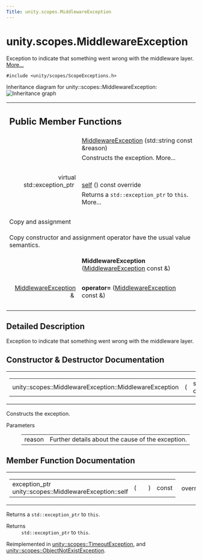 ```yaml
---
Title: unity.scopes.MiddlewareException
---
```


# unity.scopes.MiddlewareException

<p>Exception to indicate that something went wrong with the middleware layer.  
<a href="#details">More...</a></p>
<p><code>#include &lt;unity/scopes/ScopeExceptions.h&gt;</code></p>
Inheritance diagram for unity::scopes::MiddlewareException:
<img src="../../../../media/classunity_1_1scopes_1_1_middleware_exception__inherit__graph.png" border="0" alt="Inheritance graph"/>


<table class="memberdecls">
<tr class="heading"><td colspan="2"><h2 class="groupheader">
Public Member Functions</h2></td></tr>
<tr class="memitem:af6250d2e529d103d30d3ebf06689c146"><td class="memItemLeft" align="right" valign="top">&#160;</td><td class="memItemRight" valign="bottom"><a class="el" href="#af6250d2e529d103d30d3ebf06689c146">MiddlewareException</a> (std::string const &amp;reason)</td></tr>
<tr class="memdesc:af6250d2e529d103d30d3ebf06689c146"><td class="mdescLeft">&#160;</td><td class="mdescRight">Constructs the exception.  More...<br /></td></tr>
<tr class="separator:af6250d2e529d103d30d3ebf06689c146"><td class="memSeparator" colspan="2">&#160;</td></tr>
<tr class="memitem:a5317c0215a98eb896d1d706450d2919e"><td class="memItemLeft" align="right" valign="top">virtual std::exception_ptr&#160;</td><td class="memItemRight" valign="bottom"><a class="el" href="#a5317c0215a98eb896d1d706450d2919e">self</a> () const override</td></tr>
<tr class="memdesc:a5317c0215a98eb896d1d706450d2919e"><td class="mdescLeft">&#160;</td><td class="mdescRight">Returns a <code>std::exception_ptr</code> to <code>this</code>.  More...<br /></td></tr>
<tr class="separator:a5317c0215a98eb896d1d706450d2919e"><td class="memSeparator" colspan="2">&#160;</td></tr>
<tr><td colspan="2">Copy and assignment</td></tr>
<tr><td colspan="2"><p>Copy constructor and assignment operator have the usual value semantics. </p>
</td></tr>
<tr class="memitem:a9c78308b3ff5b4e814ce13be2a693644"><td class="memItemLeft" align="right" valign="top">
&#160;</td><td class="memItemRight" valign="bottom"><b>MiddlewareException</b> (<a class="el" href="index.html">MiddlewareException</a> const &amp;)</td></tr>
<tr class="separator:a9c78308b3ff5b4e814ce13be2a693644"><td class="memSeparator" colspan="2">&#160;</td></tr>
<tr class="memitem:a9d8dd9a32e0c45d36ec2d9513475f425"><td class="memItemLeft" align="right" valign="top">
<a class="el" href="index.html">MiddlewareException</a> &amp;&#160;</td><td class="memItemRight" valign="bottom"><b>operator=</b> (<a class="el" href="index.html">MiddlewareException</a> const &amp;)</td></tr>
<tr class="separator:a9d8dd9a32e0c45d36ec2d9513475f425"><td class="memSeparator" colspan="2">&#160;</td></tr>
</table>
<a name="details" id="details"></a><h2 class="groupheader">Detailed Description</h2>
<p>Exception to indicate that something went wrong with the middleware layer. </p>
<h2 class="groupheader">Constructor &amp; Destructor Documentation</h2>
<table class="mlabels">
<tr>
<td class="mlabels-left">
<table class="memname">
<tr>
<td class="memname">unity::scopes::MiddlewareException::MiddlewareException </td>
<td>(</td>
<td class="paramtype">std::string const &amp;&#160;</td>
<td class="paramname"><em>reason</em></td><td>)</td>
<td></td>
</tr>
</table>
</td>
<td class="mlabels-right">
<span class="mlabels"><span class="mlabel">explicit</span></span>  </td>
</tr>
</table>
<p>Constructs the exception. </p>
<dl class="params"><dt>Parameters</dt><dd>
<table class="params">
<tr><td class="paramname">reason</td><td>Further details about the cause of the exception. </td></tr>
</table>
</dd>
</dl>
<h2 class="groupheader">Member Function Documentation</h2>
<table class="mlabels">
<tr>
<td class="mlabels-left">
<table class="memname">
<tr>
<td class="memname">exception_ptr unity::scopes::MiddlewareException::self </td>
<td>(</td>
<td class="paramname"></td><td>)</td>
<td> const</td>
</tr>
</table>
</td>
<td class="mlabels-right">
<span class="mlabels"><span class="mlabel">override</span><span class="mlabel">virtual</span></span>  </td>
</tr>
</table>
<p>Returns a <code>std::exception_ptr</code> to <code>this</code>. </p>
<dl class="section return"><dt>Returns</dt><dd><code>std::exception_ptr</code> to <code>this</code>. </dd></dl>
<p>Reimplemented in <a class="el" href="unity.scopes.TimeoutException.md#a5b6ef04ea037bacfe594028306482720">unity::scopes::TimeoutException</a>, and <a class="el" href="unity.scopes.ObjectNotExistException.md#af87f8d39791b7efb52cbba9dd0e4da25">unity::scopes::ObjectNotExistException</a>.</p>

